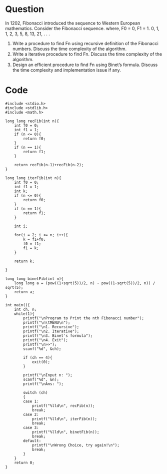 # Question
In 1202, Fibonacci introduced the sequence to Western European mathematics. Consider the
Fibonacci sequence.
where, F0 = 0, F1 = 1.
0, 1, 1, 2, 3, 5, 8, 13, 21, . . .
1. Write a procedure to find Fn using recursive definition of the Fibonacci numbers. Discuss
the time complexity of the algorithm.
2. Write a iterative procedure to find Fn. Discuss the time complexity of the algorithm.
3. Design an efficient procedure to find Fn using Binet’s formula. Discuss the time complexity
and implementation issue if any.

# Code
    #include <stdio.h>
    #include <stdlib.h>
    #include <math.h>

    long long recFib(int n){
        int f0 = 0;
        int f1 = 1;
        if (n <= 0){
            return f0;   
        }
        if (n == 1){
            return f1;
        }

        return recFib(n-1)+recFib(n-2);
    }

    long long iterFib(int n){
        int f0 = 0;
        int f1 = 1;
        int k;
        if (n <= 0){
            return f0;   
        }
        if (n == 1){
            return f1;
        }

        int i;

        for(i = 2; i <= n; i++){
            k = f1+f0;
            f0 = f1;
            f1 = k;
        }

        return k;
        
    }

    long long binetFib(int n){
        long long a = (pow((1+sqrt(5))/2, n) - pow((1-sqrt(5))/2, n)) / sqrt(5);
        return a;
    }

    int main(){
        int ch, n;
        while(1){
            printf("\nProgram to Print the nth Fibonacci number");
            printf("\n\tMENU\n");
            printf("\n1. Recursive");
            printf("\n2. Iterative");
            printf("\n3. Binet's formula");
            printf("\n4. Exit");
            printf("\n>>");
            scanf("%d", &ch);
            
            if (ch == 4){
                exit(0);
            }

            printf("\nInput n: ");
            scanf("%d", &n);
            printf("\nAns: ");

            switch (ch)
            {
            case 1:
                printf("%lld\n", recFib(n));
                break;
            case 2:
                printf("%lld\n", iterFib(n));
                break;
            case 3:
                printf("%lld\n", binetFib(n));
                break;
            default:
                printf("\nWrong Choice, try again!\n");
                break;
            }
        }
        return 0;
    }